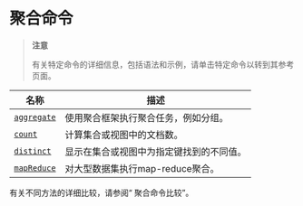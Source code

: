 # [ ](#)聚合命令

[]()

> **注意**
>
> 有关特定命令的详细信息，包括语法和示例，请单击特定命令以转到其参考页面。

| 名称            | 描述                                     |
| --------------- | ---------------------------------------- |
| [`aggregate`]() | 使用聚合框架执行聚合任务，例如分组。     |
| [`count`]()     | 计算集合或视图中的文档数。               |
| [`distinct`]()  | 显示在集合或视图中为指定键找到的不同值。 |
| [`mapReduce`]() | 对大型数据集执行map-reduce聚合。         |

有关不同方法的详细比较，请参阅“ 聚合命令比较”。